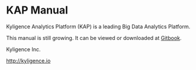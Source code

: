 # KAP Manual

Kyligence Analytics Platform (KAP) is a leading Big Data Analytics Platform.

This manual is still growing. It can be viewed or downloaded at [Gitbook](https://www.gitbook.com/book/kyligence-git/kap-manual).

Kyligence Inc.

http://kyligence.io

